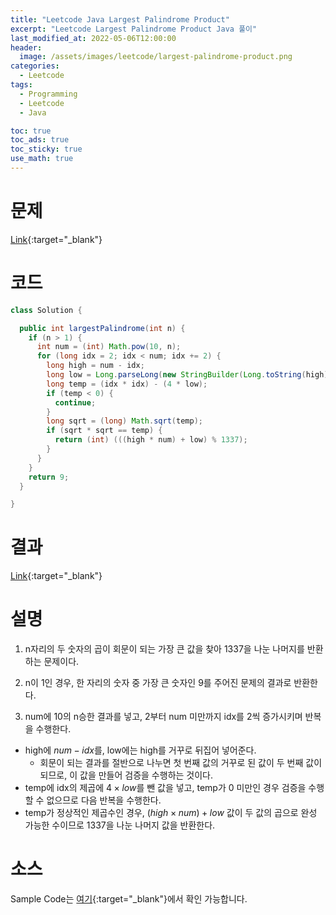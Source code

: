 ```yaml
---
title: "Leetcode Java Largest Palindrome Product"
excerpt: "Leetcode Largest Palindrome Product Java 풀이"
last_modified_at: 2022-05-06T12:00:00
header:
  image: /assets/images/leetcode/largest-palindrome-product.png
categories:
  - Leetcode
tags:
  - Programming
  - Leetcode
  - Java

toc: true
toc_ads: true
toc_sticky: true
use_math: true
---
```

# 문제
[Link](https://leetcode.com/problems/largest-palindrome-product/){:target="_blank"}

# 코드
```java
class Solution {

  public int largestPalindrome(int n) {
    if (n > 1) {
      int num = (int) Math.pow(10, n);
      for (long idx = 2; idx < num; idx += 2) {
        long high = num - idx;
        long low = Long.parseLong(new StringBuilder(Long.toString(high)).reverse().toString());
        long temp = (idx * idx) - (4 * low);
        if (temp < 0) {
          continue;
        }
        long sqrt = (long) Math.sqrt(temp);
        if (sqrt * sqrt == temp) {
          return (int) (((high * num) + low) % 1337);
        }
      }
    }
    return 9;
  }

}
```

# 결과
[Link](https://leetcode.com/submissions/detail/694013045/){:target="_blank"}

# 설명
1. n자리의 두 숫자의 곱이 회문이 되는 가장 큰 값을 찾아 1337을 나눈 나머지를 반환하는 문제이다.

2. n이 1인 경우, 한 자리의 숫자 중 가장 큰 숫자인 9를 주어진 문제의 결과로 반환한다.

3. num에 10의 n승한 결과를 넣고, 2부터 num 미만까지 idx를 2씩 증가시키며 반복을 수행한다.
- high에 $num - idx$를, low에는 high를 거꾸로 뒤집어 넣어준다.
  - 회문이 되는 결과를 절반으로 나누면 첫 번째 값의 거꾸로 된 값이 두 번째 값이 되므로, 이 값을 만들어 검증을 수행하는 것이다.
- temp에 idx의 제곱에 $4 \times low$를 뺀 값을 넣고, temp가 0 미만인 경우 검증을 수행 할 수 없으므로 다음 반복을 수행한다.
- temp가 정상적인 제곱수인 경우, $(high \times num) + low$ 값이 두 값의 곱으로 완성 가능한 수이므로 1337을 나눈 나머지 값을 반환한다.

# 소스
Sample Code는 [여기](https://github.com/GracefulSoul/leetcode/blob/master/src/main/java/gracefulsoul/problems/LargestPalindromeProduct.java){:target="_blank"}에서 확인 가능합니다.